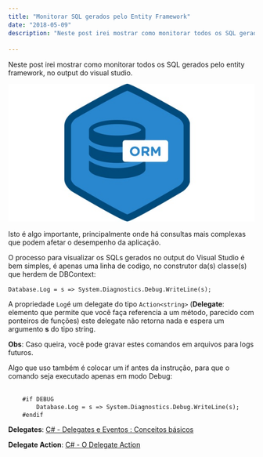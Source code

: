 ```yaml
---
title: "Monitorar SQL gerados pelo Entity Framework"
date: "2018-05-09"
description: "Neste post irei mostrar como monitorar todos os SQL gerados pelo entity framework, no output do visual studio."

---
```


Neste post irei mostrar como monitorar todos os SQL gerados pelo entity framework, no output do visual studio.

![enter image description here](https://raw.githubusercontent.com/CassioPimentel/cassiopimentel.github.io/master/images/monitorar-sql/orm.jpg)

Isto é algo importante, principalmente onde há consultas mais complexas que podem afetar o desempenho da aplicação.

O processo para visualizar os SQLs gerados no output do Visual Studio é bem simples, é apenas uma linha de codigo, no construtor da(s) classe(s) que herdem de DBContext:

    Database.Log = s => System.Diagnostics.Debug.WriteLine(s);

A propriedade `Log`é um delegate do tipo `Action<string>` (**Delegate**: elemento que permite que você faça referencia a um método, parecido com ponteiros de funções) este delegate não retorna nada e espera um argumento **s** do tipo string.

**Obs**: Caso queira, você pode gravar estes comandos em arquivos para logs futuros.

Algo que uso também é colocar um if antes da instrução, para que o comando seja executado apenas em modo Debug:

```

    #if DEBUG
        Database.Log = s => System.Diagnostics.Debug.WriteLine(s);
    #endif

```


**Delegates**:  [C# - Delegates e Eventos : Conceitos básicos](http://www.macoratti.net/11/05/c_dlg1.htm)

**Delegate Action**: [C# - O Delegate Action](http://www.macoratti.net/14/11/c_deleg1.htm)

